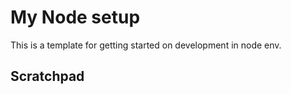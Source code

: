 # My Node setup

This is a template for getting started on development in node env.

## Scratchpad
```

```
